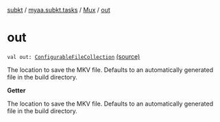 [subkt](../../index.md) / [myaa.subkt.tasks](../index.md) / [Mux](index.md) / [out](./out.md)

# out

`val out: `[`ConfigurableFileCollection`](https://docs.gradle.org/current/javadoc/org/gradle/api/file/ConfigurableFileCollection.html) [(source)](https://github.com/Myaamori/SubKt/blob/0.1.19/src/main/kotlin/myaa/subkt/tasks/muxtask.kt#L714)

The location to save the MKV file.
Defaults to an automatically generated file in the build directory.

**Getter**

The location to save the MKV file.
Defaults to an automatically generated file in the build directory.

